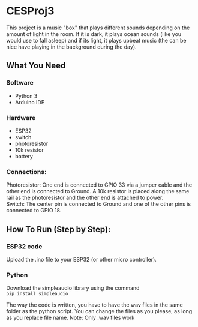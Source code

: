 # CESProj3

This project is a music "box" that plays different sounds depending on the amount of light in the room. If it is dark, it plays ocean sounds (like you would use to fall asleep) and if its light, it plays upbeat music (the can be nice have playing in the background during the day).

## What You Need 
### Software
- Python 3
- Arduino IDE<br />

### Hardware
- ESP32
- switch
- photoresistor
- 10k resistor
- battery

### Connections:
Photoresistor: One end is connected to GPIO 33 via a jumper cable and the other end is connected to Ground. A 10k resistor is placed along the same rail as the photoresistor and the other end is attached to power. <br/>
Switch: The center pin is connected to Ground and one of the other pins is connected to GPIO 18.<br/>
## How To Run (Step by Step):
### ESP32 code<br />
Upload the .ino file to your ESP32 (or other micro controller). 
### Python
Download the simpleaudio library using the command <br>
`pip install simpleaudio` <br>

The way the code is written, you have to have the wav files in the same folder as the python script. You can change the files as you please, as long as you replace file name. Note: Only .wav files work
